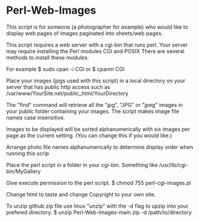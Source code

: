 # Perl-Web-Images

This script is for someone (a photographer for example) who would like to display web pages of images paginated into sheets/web pages.

This script requires a web server with a cgi-bin that runs perl.  Your server may require installing the Perl modules CGI and POSIX
There are several methods to install these modules.


For example
$ sudo cpan -i CGI 
or 
$ cpanm CGI


Place your images (jpgs used with this script) in a local directory on your server that has public http access such as /var/www/YourSite.net/public_html/YourDirectory

The "find" command will retrieve all the "jpg", "JPG" or "jpeg" images in your public folder containing your images. The script makes image file names case insensitive.

Images to be displayed will be sorted alphanumerically with six images per page as the current setting. (You can change this if you would like.)

Arrange photo file names alphanumerically to determine display order when running this scrip

Place the perl script in a folder in your cgi-bin.  Something like /usr/lib/cgi-bin/MyGallery

Give execute permission to the perl script.
$ chmod 755 perl-cgi-images.pl

Change html to taste and change Copyright to your own site.

To unzip github zip file use linux "unzip" with the -d flag to upzip into your prefered directory. 
$ unzip Perl-Web-Images-main.zip -d /path/to/directory
